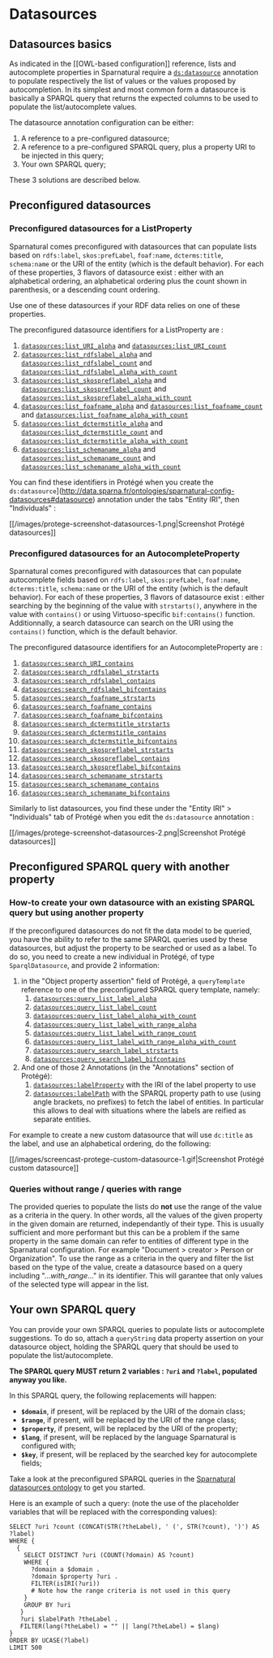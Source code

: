 # Datasources

## Datasources basics

As indicated in the [[OWL-based configuration]] reference, lists and autocomplete properties in Sparnatural require a [`ds:datasource`](http://data.sparna.fr/ontologies/sparnatural-config-datasources#datasource) annotation to populate respectively the list of values or the values proposed by autocompletion. In its simplest and most common form a datasource is basically a SPARQL query that returns the expected columns to be used to populate the list/autocomplete values.

The datasource annotation configuration can be either:

1. A reference to a pre-configured datasource;
1. A reference to a pre-configured SPARQL query, plus a property URI to be injected in this query;
1. Your own SPARQL query;

These 3 solutions are described below.

## Preconfigured datasources

### Preconfigured datasources for a ListProperty


Sparnatural comes preconfigured with datasources that can populate lists based on `rdfs:label`, `skos:prefLabel`, `foaf:name`, `dcterms:title`, `schema:name` or the URI of the entity (which is the default behavior). For each of these properties, 3 flavors of datasource exist : either with an alphabetical ordering, an alphabetical ordering plus the count shown in parenthesis, or a descending count ordering.

Use one of these datasources if your RDF data relies on one of these properties.

The preconfigured datasource identifiers for a ListProperty are :

1. [`datasources:list_URI_alpha`](http://data.sparna.fr/ontologies/sparnatural-config-datasources#list_URI_alpha) and [`datasources:list_URI_count`](http://data.sparna.fr/ontologies/sparnatural-config-datasources#list_URI_count)
1. [`datasources:list_rdfslabel_alpha`](http://data.sparna.fr/ontologies/sparnatural-config-datasources#list_rdfslabel_alpha) and [`datasources:list_rdfslabel_count`](http://data.sparna.fr/ontologies/sparnatural-config-datasources#list_rdfslabel_count) and [`datasources:list_rdfslabel_alpha_with_count`](http://data.sparna.fr/ontologies/sparnatural-config-datasources#list_rdfslabel_alpha_with_count)
1. [`datasources:list_skospreflabel_alpha`](http://data.sparna.fr/ontologies/sparnatural-config-datasources#list_skospreflabel_alpha) and [`datasources:list_skospreflabel_count`](http://data.sparna.fr/ontologies/sparnatural-config-datasources#list_skospreflabel_count) and [`datasources:list_skospreflabel_alpha_with_count`](http://data.sparna.fr/ontologies/sparnatural-config-datasources#list_skospreflabel_alpha_with_count)
1. [`datasources:list_foafname_alpha`](http://data.sparna.fr/ontologies/sparnatural-config-datasources#list_foafname_alpha) and [`datasources:list_foafname_count`](http://data.sparna.fr/ontologies/sparnatural-config-datasources#list_foafname_count) and [`datasources:list_foafname_alpha_with_count`](http://data.sparna.fr/ontologies/sparnatural-config-datasources#list_foafname_alpha_with_count)
1. [`datasources:list_dctermstitle_alpha`](http://data.sparna.fr/ontologies/sparnatural-config-datasources#list_dctermstitle_alpha) and [`datasources:list_dctermstitle_count`](http://data.sparna.fr/ontologies/sparnatural-config-datasources#list_dctermstitle_count) and [`datasources:list_dctermstitle_alpha_with_count`](http://data.sparna.fr/ontologies/sparnatural-config-datasources#list_dctermstitle_alpha_with_count)
1. [`datasources:list_schemaname_alpha`](http://data.sparna.fr/ontologies/sparnatural-config-datasources#list_schemaname_alpha) and [`datasources:list_schemaname_count`](http://data.sparna.fr/ontologies/sparnatural-config-datasources#list_schemaname_count) and [`datasources:list_schemaname_alpha_with_count`](http://data.sparna.fr/ontologies/sparnatural-config-datasources#list_schemaname_alpha_with_count)

You can find these identifiers in Protégé when you create the `ds:datasource`](http://data.sparna.fr/ontologies/sparnatural-config-datasources#datasource) annotation under the tabs "Entity IRI", then "Individuals" :

[[/images/protege-screenshot-datasources-1.png|Screenshot Protégé datasources]]

### Preconfigured datasources for an AutocompleteProperty

Sparnatural comes preconfigured with datasources that can populate autocomplete fields based on `rdfs:label`, `skos:prefLabel`, `foaf:name`, `dcterms:title`, `schema:name` or the URI of the entity (which is the default behavior). For each of these properties, 3 flavors of datasource exist : either searching by the beginning of the value with `strstarts()`, anywhere in the value with `contains()` or using Virtuoso-specific `bif:contains()` function. Additionnally, a search datasource can search on the URI using the `contains()` function, which is the default behavior.

The preconfigured datasource identifiers for an AutocompleteProperty are :
1. [`datasources:search_URI_contains`](http://data.sparna.fr/ontologies/sparnatural-config-datasources#search_URI_contains)
1. [`datasources:search_rdfslabel_strstarts`](http://data.sparna.fr/ontologies/sparnatural-config-datasources#search_rdfslabel_strstarts)
1. [`datasources:search_rdfslabel_contains`](http://data.sparna.fr/ontologies/sparnatural-config-datasources#search_rdfslabel_contains)
1. [`datasources:search_rdfslabel_bifcontains`](http://data.sparna.fr/ontologies/sparnatural-config-datasources#search_rdfslabel_bifcontains)
1. [`datasources:search_foafname_strstarts`](http://data.sparna.fr/ontologies/sparnatural-config-datasources#search_foafname_strstarts)
1. [`datasources:search_foafname_contains`](http://data.sparna.fr/ontologies/sparnatural-config-datasources#search_foafname_contains)
1. [`datasources:search_foafname_bifcontains`](http://data.sparna.fr/ontologies/sparnatural-config-datasources#search_foafname_bifcontains)
1. [`datasources:search_dctermstitle_strstarts`](http://data.sparna.fr/ontologies/sparnatural-config-datasources#search_dctermstitle_strstarts)
1. [`datasources:search_dctermstitle_contains`](http://data.sparna.fr/ontologies/sparnatural-config-datasources#search_dctermstitle_contains)
1. [`datasources:search_dctermstitle_bifcontains`](http://data.sparna.fr/ontologies/sparnatural-config-datasources#search_dctermstitle_bifcontains)
1. [`datasources:search_skospreflabel_strstarts`](http://data.sparna.fr/ontologies/sparnatural-config-datasources#search_skospreflabel_strstarts)
1. [`datasources:search_skospreflabel_contains`](http://data.sparna.fr/ontologies/sparnatural-config-datasources#search_skospreflabel_contains)
1. [`datasources:search_skospreflabel_bifcontains`](http://data.sparna.fr/ontologies/sparnatural-config-datasources#search_skospreflabel_bifcontains)
1. [`datasources:search_schemaname_strstarts`](http://data.sparna.fr/ontologies/sparnatural-config-datasources#search_schemaname_strstarts)
1. [`datasources:search_schemaname_contains`](http://data.sparna.fr/ontologies/sparnatural-config-datasources#search_schemaname_contains)
1. [`datasources:search_schemaname_bifcontains`](http://data.sparna.fr/ontologies/sparnatural-config-datasources#search_schemaname_bifcontains)

Similarly to list datasources, you find these under the "Entity IRI" > "Individuals" tab of Protégé when you edit the `ds:datasource` annotation :

[[/images/protege-screenshot-datasources-2.png|Screenshot Protégé datasources]]


## Preconfigured SPARQL query with another property

### How-to create your own datasource with an existing SPARQL query but using another property

If the preconfigured datasources do not fit the data model to be queried, you have the ability to refer to the same SPARQL queries used by these datasources, but adjust the property to be searched or used as a label. To do so, you need to create a new individual in Protégé, of type `SparqlDatasource`, and provide 2 information:


1. in the "Object property assertion" field of Protégé, a `queryTemplate` reference to one of the preconfigured SPARQL query template, namely:
   1. [`datasources:query_list_label_alpha`](http://data.sparna.fr/ontologies/sparnatural-config-datasources#query_list_label_alpha)
   1. [`datasources:query_list_label_count`](http://data.sparna.fr/ontologies/sparnatural-config-datasources#query_list_label_count)
   1. [`datasources:query_list_label_alpha_with_count`](http://data.sparna.fr/ontologies/sparnatural-config-datasources#query_list_label_alpha_with_count)
   1. [`datasources:query_list_label_with_range_alpha`](http://data.sparna.fr/ontologies/sparnatural-config-datasources#query_list_label_with_range_alpha)
   1. [`datasources:query_list_label_with_range_count`](http://data.sparna.fr/ontologies/sparnatural-config-datasources#query_list_label_with_range_count)
   1. [`datasources:query_list_label_with_range_alpha_with_count`](http://data.sparna.fr/ontologies/sparnatural-config-datasources#query_list_label_with_range_alpha_with_count)
   1. [`datasources:query_search_label_strstarts`](http://data.sparna.fr/ontologies/sparnatural-config-datasources#query_search_label_strstarts)
   1. [`datasources:query_search_label_bifcontains`](http://data.sparna.fr/ontologies/sparnatural-config-datasources#query_search_label_bifcontains)
1. And one of those 2 Annotations (in the "Annotations" section of Protégé):
   1. [`datasources:labelProperty`](http://data.sparna.fr/ontologies/sparnatural-config-datasources#labelProperty) with the IRI of the label property to use
   1. [`datasources:labelPath`](http://data.sparna.fr/ontologies/sparnatural-config-datasources#labelPath) with the SPARQL property path to use (using angle brackets, no prefixes) to fetch the label of entities. In particular this allows to deal with situations where the labels are reified as separate entities.

For example to create a new custom datasource that will use `dc:title` as the label, and use an alphabetical ordering, do the following:

[[/images/screencast-protege-custom-datasource-1.gif|Screenshot Protégé custom datasource]]

### Queries without range / queries with range

The provided queries to populate the lists do **not** use the range of the value as a criteria in the query. In other words, all the values of the given property in the given domain are returned, independantly of their type.
This is usually sufficient and more performant but this can be a problem if the same property in the same domain can refer to entities of different type in the Sparnatural configuration. For example "Document > creator > Person or Organization".
To use the range as a criteria in the query and filter the list based on the type of the value, create a datasource based on a query including "..._with_range_..." in its identifier. This will garantee that only values of the selected type will appear in the list.


## Your own SPARQL query

You can provide your own SPARQL queries to populate lists or autocomplete suggestions. To do so, attach a `queryString` data property assertion on your datasource object, holding the SPARQL query that should be used to populate the list/autocomplete.

**The SPARQL query MUST return 2 variables : `?uri` and `?label`, populated anyway you like.**

In this SPARQL query, the following replacements will happen:
- **`$domain`**, if present, will be replaced by the URI of the domain class;
- **`$range`**, if present, will be replaced by the URI of the range class;
- **`$property`**, if present, will be replaced by the URI of the property;
- **`$lang`**, if present, will be replaced by the language Sparnatural is configured with;
- **`$key`**, if present, will be replaced by the searched key for autocomplete fields;

Take a look at the preconfigured SPARQL queries in the [Sparnatural datasources ontology](http://data.sparna.fr/ontologies/sparnatural-config-datasources) to get you started.

Here is an example of such a query: (note the use of the placeholder variables that will be replaced with the corresponding values):

```
SELECT ?uri ?count (CONCAT(STR(?theLabel), ' (', STR(?count), ')') AS ?label)
WHERE { 
  { 
    SELECT DISTINCT ?uri (COUNT(?domain) AS ?count) 
    WHERE {
      ?domain a $domain .
      ?domain $property ?uri .
      FILTER(isIRI(?uri))
      # Note how the range criteria is not used in this query 
    }
    GROUP BY ?uri
   }
   ?uri $labelPath ?theLabel .
   FILTER(lang(?theLabel) = "" || lang(?theLabel) = $lang) 
}
ORDER BY UCASE(?label)
LIMIT 500
```